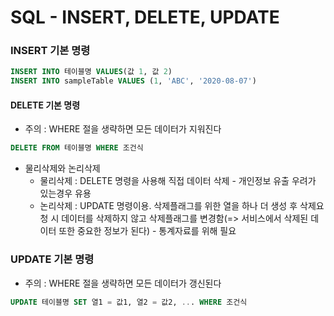 # SQL - INSERT, DELETE, UPDATE

### INSERT 기본 명령

```sql
INSERT INTO 테이블명 VALUES(값 1, 값 2)
INSERT INTO sampleTable VALUES (1, 'ABC', '2020-08-07')
```

#### DELETE 기본 명령

- 주의 : WHERE 절을 생략하면 모든 데이터가 지워진다

```sql
DELETE FROM 테이블명 WHERE 조건식
```

- 물리삭제와 논리삭제
  - 물리삭제 : DELETE 명령을 사용해 직접 데이터 삭제 - 개인정보 유출 우려가 있는경우 유용
  - 논리삭제 : UPDATE 명령이용. 삭제플래그를 위한 열을 하나 더 생성 후 삭제요청 시 데이터를 삭제하지 않고 삭제플래그를 변경함(=> 서비스에서 삭제된 데이터 또한 중요한 정보가 된다) - 통계자료를 위해 필요

### UPDATE 기본 명령

- 주의 : WHERE 절을 생략하면 모든 데이터가 갱신된다

```sql
UPDATE 테이블명 SET 열1 = 값1, 열2 = 값2, ... WHERE 조건식
```

